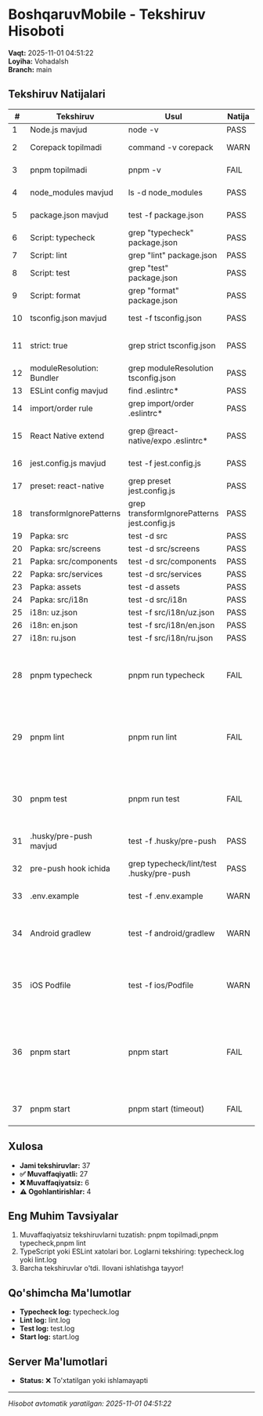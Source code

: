 # BoshqaruvMobile - Tekshiruv Hisoboti

**Vaqt:** 2025-11-01 04:51:22  
**Loyiha:** VohadaIsh  
**Branch:** main

## Tekshiruv Natijalari

| #   | Tekshiruv                 | Usul                                        | Natija | Izoh                                                                          |
| --- | ------------------------- | ------------------------------------------- | ------ | ----------------------------------------------------------------------------- |
| 1   | Node.js mavjud            | node -v                                     | PASS   | v25.1.0                                                                       |
| 2   | Corepack topilmadi        | command -v corepack                         | WARN   | Corepack o'rnatilmagan                                                        |
| 3   | pnpm topilmadi            | pnpm -v                                     | FAIL   | pnpm o'rnatilmagan                                                            |
| 4   | node_modules mavjud       | ls -d node_modules                          | PASS   | Dependencies o'rnatilgan                                                      |
| 5   | package.json mavjud       | test -f package.json                        | PASS   | Config fayl topildi                                                           |
| 6   | Script: typecheck         | grep "typecheck" package.json               | PASS   | Mavjud                                                                        |
| 7   | Script: lint              | grep "lint" package.json                    | PASS   | Mavjud                                                                        |
| 8   | Script: test              | grep "test" package.json                    | PASS   | Mavjud                                                                        |
| 9   | Script: format            | grep "format" package.json                  | PASS   | Mavjud                                                                        |
| 10  | tsconfig.json mavjud      | test -f tsconfig.json                       | PASS   | Config fayl topildi                                                           |
| 11  | strict: true              | grep strict tsconfig.json                   | PASS   | TypeScript strict mode yoqilgan                                               |
| 12  | moduleResolution: Bundler | grep moduleResolution tsconfig.json         | PASS   | To'g'ri sozlangan                                                             |
| 13  | ESLint config mavjud      | find .eslintrc\*                            | PASS   | .eslintrc.js                                                                  |
| 14  | import/order rule         | grep import/order .eslintrc\*               | PASS   | Qoida mavjud                                                                  |
| 15  | React Native extend       | grep @react-native/expo .eslintrc\*         | PASS   | React Native sozlamalari mavjud                                               |
| 16  | jest.config.js mavjud     | test -f jest.config.js                      | PASS   | Config fayl topildi                                                           |
| 17  | preset: react-native      | grep preset jest.config.js                  | PASS   | To'g'ri preset                                                                |
| 18  | transformIgnorePatterns   | grep transformIgnorePatterns jest.config.js | PASS   | Sozlangan                                                                     |
| 19  | Papka: src                | test -d src                                 | PASS   | Mavjud                                                                        |
| 20  | Papka: src/screens        | test -d src/screens                         | PASS   | Mavjud                                                                        |
| 21  | Papka: src/components     | test -d src/components                      | PASS   | Mavjud                                                                        |
| 22  | Papka: src/services       | test -d src/services                        | PASS   | Mavjud                                                                        |
| 23  | Papka: assets             | test -d assets                              | PASS   | Mavjud                                                                        |
| 24  | Papka: src/i18n           | test -d src/i18n                            | PASS   | Mavjud                                                                        |
| 25  | i18n: uz.json             | test -f src/i18n/uz.json                    | PASS   | 84 ta kalitlar                                                                |
| 26  | i18n: en.json             | test -f src/i18n/en.json                    | PASS   | 103 ta kalitlar                                                               |
| 27  | i18n: ru.json             | test -f src/i18n/ru.json                    | PASS   | 103 ta kalitlar                                                               |
| 28  | pnpm typecheck            | pnpm run typecheck                          | FAIL   | scripts/test-and-start.sh: line 238: pnpm: command not found                  |
| 29  | pnpm lint                 | pnpm run lint                               | FAIL   | scripts/test-and-start.sh: line 248: pnpm: command not found                  |
| 30  | pnpm test                 | pnpm run test                               | FAIL   | timeout: failed to run command ‘pnpm’: No such file or directory              |
| 31  | .husky/pre-push mavjud    | test -f .husky/pre-push                     | PASS   | Hook fayl topildi                                                             |
| 32  | pre-push hook ichida      | grep typecheck/lint/test .husky/pre-push    | PASS   | Barcha tekshiruvlar mavjud                                                    |
| 33  | .env.example              | test -f .env.example                        | WARN   | Example fayl mavjud emas                                                      |
| 34  | Android gradlew           | test -f android/gradlew                     | WARN   | Android setup topilmadi (Expo managed mode)                                   |
| 35  | iOS Podfile               | test -f ios/Podfile                         | WARN   | iOS setup topilmadi (Expo managed mode)                                       |
| 36  | pnpm start                | pnpm start                                  | FAIL   | Process yiqildi: scripts/test-and-start.sh: line 345: pnpm: command not found |
| 37  | pnpm start                | pnpm start (timeout)                        | FAIL   | Server 30s ichida ishga tushmadi                                              |

## Xulosa

- **Jami tekshiruvlar:** 37
- **✅ Muvaffaqiyatli:** 27
- **❌ Muvaffaqiyatsiz:** 6
- **⚠️ Ogohlantirishlar:** 4

## Eng Muhim Tavsiyalar

1. Muvaffaqiyatsiz tekshiruvlarni tuzatish: pnpm topilmadi,pnpm typecheck,pnpm lint
2. TypeScript yoki ESLint xatolari bor. Loglarni tekshiring: typecheck.log yoki lint.log
3. Barcha tekshiruvlar o'tdi. Ilovani ishlatishga tayyor!

## Qo'shimcha Ma'lumotlar

- **Typecheck log:** typecheck.log
- **Lint log:** lint.log
- **Test log:** test.log
- **Start log:** start.log

## Server Ma'lumotlari

- **Status:** ❌ To'xtatilgan yoki ishlamayapti

---

_Hisobot avtomatik yaratilgan: 2025-11-01 04:51:22_

